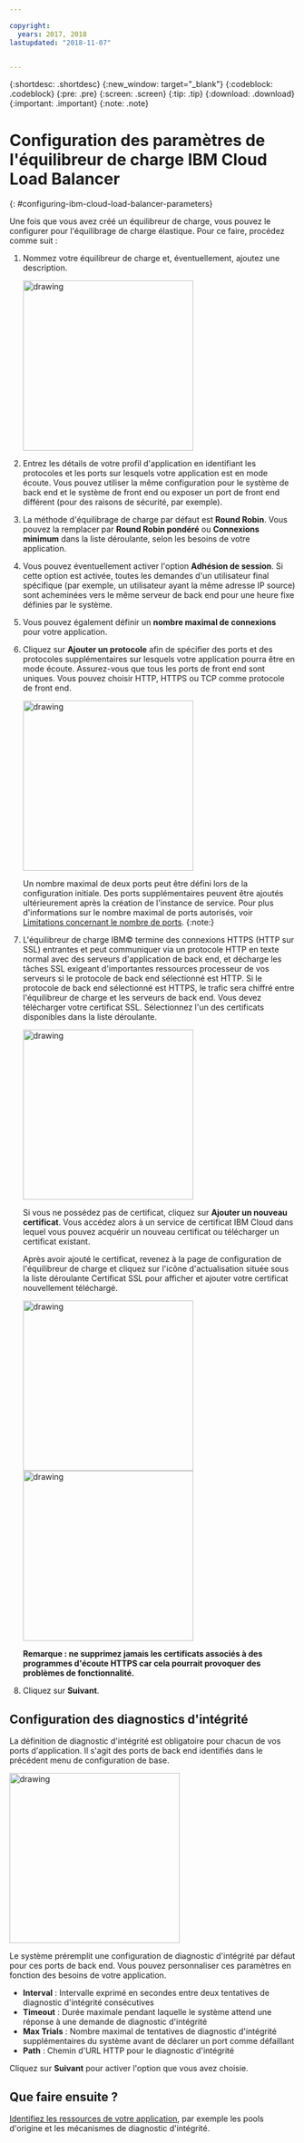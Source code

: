 ```yaml
---

copyright:
  years: 2017, 2018
lastupdated: "2018-11-07"


---
```


{:shortdesc: .shortdesc}
{:new_window: target="_blank"}
{:codeblock: .codeblock}
{:pre: .pre}
{:screen: .screen}
{:tip: .tip}
{:download: .download}
{:important: .important}
{:note: .note}

# Configuration des paramètres de l'équilibreur de charge IBM Cloud Load Balancer
{: #configuring-ibm-cloud-load-balancer-parameters}

Une fois que vous avez créé un équilibreur de charge, vous pouvez le configurer pour l'équilibrage de charge élastique. Pour ce faire, procédez comme suit :

1. Nommez votre équilibreur de charge et, éventuellement, ajoutez une description.

	<img src="images/lb-config-basic.png" alt="drawing" style="width: 300px;"/>

2. Entrez les détails de votre profil d'application en identifiant les protocoles et les ports sur lesquels votre application est en mode écoute. Vous pouvez utiliser la même configuration pour le système de back end et le système de front end ou exposer un port de front end différent (pour des raisons de sécurité, par exemple).

3. La méthode d'équilibrage de charge par défaut est **Round Robin**. Vous pouvez la remplacer par **Round Robin pondéré** ou **Connexions minimum** dans la liste déroulante, selon les besoins de votre application.

4. Vous pouvez éventuellement activer l'option **Adhésion de session**. Si cette option est activée, toutes les demandes d'un utilisateur final spécifique (par exemple, un utilisateur ayant la même adresse IP source) sont acheminées vers le même serveur de back end pour une heure fixe définies par le système.

5. Vous pouvez également définir un **nombre maximal de connexions** pour votre application.

6. Cliquez sur **Ajouter un protocole** afin de spécifier des ports et des protocoles supplémentaires sur lesquels votre application pourra être en mode écoute. Assurez-vous que tous les ports de front end sont uniques. Vous pouvez choisir HTTP, HTTPS ou TCP comme protocole de front end.

	<img src="images/lb-add-protocol.png" alt="drawing" style="width: 300px;"/>

	Un nombre maximal de deux ports peut être défini lors de la configuration initiale. Des ports supplémentaires peuvent être ajoutés ultérieurement après la création de l'instance de service. Pour plus d'informations sur le nombre maximal de ports autorisés, voir [Limitations concernant le nombre de ports](/docs/infrastructure/loadbalancer-service?topic=loadbalancer-service-faqs-for-ibm-cloud-load-balancer#what-s-the-maximum-number-of-virtual-ports-i-can-define-with-my-load-balancer-service-).
{:note:}

7. L'équilibreur de charge IBM© termine des connexions HTTPS (HTTP sur SSL) entrantes et peut communiquer via un protocole HTTP en texte normal avec des serveurs d'application de back end, et décharge les tâches SSL exigeant d'importantes ressources processeur de vos serveurs si le protocole de back end sélectionné est HTTP. Si le protocole de back end sélectionné est HTTPS, le trafic sera chiffré entre l'équilibreur de charge et les serveurs de back end. Vous devez télécharger votre certificat SSL. Sélectionnez l'un des certificats disponibles dans la liste déroulante.  

	<img src="images/lb-ssl-cert.png" alt="drawing" style="width: 300px;"/>

	Si vous ne possédez pas de certificat, cliquez sur **Ajouter un nouveau certificat**. Vous accédez alors à un service de certificat IBM Cloud dans lequel vous pouvez acquérir un nouveau certificat ou télécharger un certificat existant. 
	
	Après avoir ajouté le certificat, revenez à la page de configuration de l'équilibreur de charge et cliquez sur l'icône d'actualisation située sous la liste déroulante Certificat SSL pour afficher et ajouter votre certificat nouvellement téléchargé.

	<img src="images/order-ssl-cert.png" alt="drawing" style="width: 300px;"/>

	<img src="images/refresh-cert.png" alt="drawing" style="width: 300px;"/>

	**Remarque : ne supprimez jamais les certificats associés à des programmes d'écoute HTTPS car cela pourrait provoquer des problèmes de fonctionnalité.**

8. Cliquez sur **Suivant**.

## Configuration des diagnostics d'intégrité
La définition de diagnostic d'intégrité est obligatoire pour chacun de vos ports d'application. Il s'agit des ports de back end identifiés dans le précédent menu de configuration de base.

<img src="images/config-health-check.png" alt="drawing" style="width: 300px;"/>

Le système préremplit une configuration de diagnostic d'intégrité par défaut pour ces ports de back end. Vous pouvez personnaliser ces paramètres en fonction des besoins de votre application.

* **Interval** : Intervalle exprimé en secondes entre deux tentatives de diagnostic d'intégrité consécutives
* **Timeout** : Durée maximale pendant laquelle le système attend une réponse à une demande de diagnostic d'intégrité
* **Max Trials** : Nombre maximal de tentatives de diagnostic d'intégrité supplémentaires du système avant de déclarer un port comme défaillant
* **Path** : Chemin d'URL HTTP pour le diagnostic d'intégrité     

Cliquez sur **Suivant** pour activer l'option que vous avez choisie.

## Que faire ensuite ?
[Identifiez les ressources de votre application](/docs/infrastructure/loadbalancer-service?topic=loadbalancer-service-identifying-your-application-server-resources), par exemple les pools d'origine et les mécanismes de diagnostic d'intégrité.
